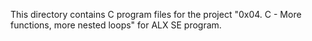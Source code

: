This directory contains C program files for the project "0x04. C - More functions, more nested loops" for ALX SE program.
